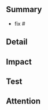 <!-- あくまでテンプレートなので必ずしもすべての項目を埋めなくてよい -->

<!-- 変更の目的 または 概要-->
## Summary

<!-- このPull Requestで解決されるIssue
fix #issue番号 の形式で記述
fix以外のkeywordはこちら。(https://docs.github.com/ja/issues/tracking-your-work-with-issues/linking-a-pull-request-to-an-issue#linking-a-pull-request-to-an-issue-using-a-keyword) -->
- fix #

<!-- 変更の詳細 -->
## Detail

<!-- この関数を変更したのでこの機能にも影響がある、など -->
## Impact

<!-- どのような動作検証を行ったか -->
## Test

<!-- ROS package向け Template

* [ ] ビルドが通った
* [ ] gazebo環境で動作した
* [ ] 実機環境で動作した
* [ ] (アプリ名)で動作検証した

-->

## Attention
<!-- 上記項目以外の補足情報など
例
- レビューをする際に見てほしい点
- ローカル環境で試す際の注意点
- このPull Requestよりも先にマージしなければならないPull Request
- 複数レビュワー指定している場合に、レビュー必須の人(いれば)の指定 -->

